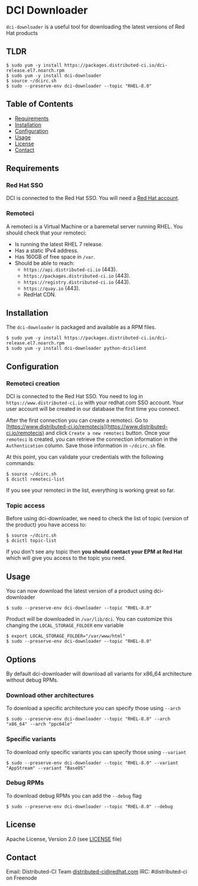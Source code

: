 # DCI Downloader

`dci-downloader` is a useful tool for downloading the latest versions of Red Hat products

## TLDR

```console
$ sudo yum -y install https://packages.distributed-ci.io/dci-release.el7.noarch.rpm
$ sudo yum -y install dci-downloader
$ source ~/dcirc.sh
$ sudo --preserve-env dci-downloader --topic "RHEL-8.0"
```

## Table of Contents

- [Requirements](#requirements)
- [Installation](#installation)
- [Configuration](#configuration)
- [Usage](#usage)
- [License](#license)
- [Contact](#contact)

## Requirements

### Red Hat SSO

DCI is connected to the Red Hat SSO. You will need a [Red Hat account](https://access.redhat.com/).

### Remoteci

A remoteci is a Virtual Machine or a baremetal server running RHEL.
You should check that your remoteci:

- Is running the latest RHEL 7 release.
- Has a static IPv4 address.
- Has 160GB of free space in `/var`.
- Should be able to reach:
  - `https://api.distributed-ci.io` (443).
  - `https://packages.distributed-ci.io` (443).
  - `https://registry.distributed-ci.io` (443).
  - `https://quay.io` (443).
  - RedHat CDN.

## Installation

The `dci-downloader` is packaged and available as a RPM files.

```console
$ sudo yum -y install https://packages.distributed-ci.io/dci-release.el7.noarch.rpm
$ sudo yum -y install dci-downloader python-dciclient
```

## Configuration

### Remoteci creation

DCI is connected to the Red Hat SSO. You need to log in `https://www.distributed-ci.io` with your redhat.com SSO account. Your user account will be created in our database the first time you connect.

After the first connection you can create a remoteci. Go to [https://www.distributed-ci.io/remotecis](https://www.distributed-ci.io/remotecis) and click `Create a new remoteci` button. Once your `remoteci` is created, you can retrieve the connection information in the `Authentication` column. Save those information in `~/dcirc.sh` file.

At this point, you can validate your credentials with the following commands:

```console
$ source ~/dcirc.sh
$ dcictl remoteci-list
```

If you see your remoteci in the list, everything is working great so far.

### Topic access

Before using dci-downloader, we need to check the list of topic (version of the product) you have access to:

```console
$ source ~/dcirc.sh
$ dcictl topic-list
```

If you don't see any topic then **you should contact your EPM at Red Hat** which will give you access to the topic you need.

## Usage

You can now download the latest version of a product using dci-downloader

```console
$ sudo --preserve-env dci-downloader --topic "RHEL-8.0"
```

Product will be downloaded in `/var/lib/dci`. You can customize this changing the `LOCAL_STORAGE_FOLDER` env variable

```console
$ export LOCAL_STORAGE_FOLDER="/var/www/html"
$ sudo --preserve-env dci-downloader --topic "RHEL-8.0"
```

## Options

By default dci-downloader will download all variants for x86_64 architecture without debug RPMs.


### Download other architectures

To download a specific architecture you can specify those using `--arch`

```console
$ sudo --preserve-env dci-downloader --topic "RHEL-8.0" --arch "x86_64" --arch "ppc64le"
```

### Specific variants

To download only specific variants you can specify those using `--variant`

```console
$ sudo --preserve-env dci-downloader --topic "RHEL-8.0" --variant "AppStream" --variant "BaseOS"
```

### Debug RPMs

To download debug RPMs you can add the `--debug` flag

```console
$ sudo --preserve-env dci-downloader --topic "RHEL-8.0" --debug
```

## License

Apache License, Version 2.0 (see [LICENSE](LICENSE) file)

## Contact

Email: Distributed-CI Team <distributed-ci@redhat.com>
IRC: #distributed-ci on Freenode

